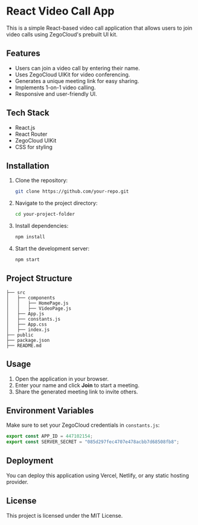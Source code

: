 
# React Video Call App

This is a simple React-based video call application that allows users to join video calls using ZegoCloud's prebuilt UI kit.

## Features
- Users can join a video call by entering their name.
- Uses ZegoCloud UIKit for video conferencing.
- Generates a unique meeting link for easy sharing.
- Implements 1-on-1 video calling.
- Responsive and user-friendly UI.

## Tech Stack
- React.js
- React Router
- ZegoCloud UIKit
- CSS for styling

## Installation

1. Clone the repository:
   ```sh
   git clone https://github.com/your-repo.git
   ```
2. Navigate to the project directory:
   ```sh
   cd your-project-folder
   ```
3. Install dependencies:
   ```sh
   npm install
   ```
4. Start the development server:
   ```sh
   npm start
   ```

## Project Structure
```
├── src
│   ├── components
│   │   ├── HomePage.js
│   │   ├── VideoPage.js
│   ├── App.js
│   ├── constants.js
│   ├── App.css
│   ├── index.js
├── public
├── package.json
├── README.md
```

## Usage
1. Open the application in your browser.
2. Enter your name and click **Join** to start a meeting.
3. Share the generated meeting link to invite others.

## Environment Variables
Make sure to set your ZegoCloud credentials in `constants.js`:
```js
export const APP_ID = 447102154;
export const SERVER_SECRET = "085d297fec4707e478acbb7d68508fb8";
```

## Deployment
You can deploy this application using Vercel, Netlify, or any static hosting provider.

## License
This project is licensed under the MIT License.

